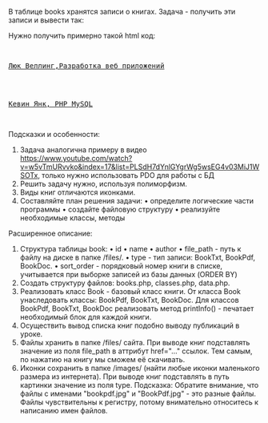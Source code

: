 В таблице books хранятся записи о книгах.
Задача - получить эти записи и вывести так:

Нужно получить примерно такой html код:
<pre>
<p>
<img src="/images/BookPdf.jpg" alt="" />
<a href="/files/webappsdev.pdf">Люк Веллинг,Разработка веб приложений</a>
</p>
<p>
<img src="/images/BookDoc.jpg" alt="" />
<a href="/files/phpmysql.doc">Кевин Янк, PHP MySQL</a>
</p>
</pre>

Подсказки и особенности:
1. Задача аналогична примеру в видео https://www.youtube.com/watch?v=w5vTmURvvko&index=17&list=PLSdH7dYnlGYgrWg5wsEG4v03MiJ1WSOTx, 
только нужно использовать PDO для работы с БД
2. Решить задачу нужно, используя полиморфизм.
3. Виды книг отличаются иконками.
4. Составляйте план решения задачи:
• определите логические части программы
• создайте файловую структуру
• реализуйте необходимые классы, методы


Расширенное описание:
1. Структура таблицы book:
• id
• name
• author
• file_path - путь к файлу на диске в папке /files/.
• type - тип записи: BookTxt, BookPdf, BookDoc.
• sort_order - порядковый номер книги в списке, учитывается при выборке записей из базы
данных (ORDER BY)
2. Создать структуру файлов: books.php, classes.php, data.php.
3. Реализовать класс Book - базовый класс книги.
От класса Book унаследовать классы: BookPdf, BookTxt, BookDoc.
Для классов BookPdf, BookTxt, BookDoc реализовать метод printInfo() - печатает
необходимый блок для каждой книги.
4. Осуществить вывод списка книг подобно выводу публикаций в уроке.
5. Файлы хранить в папке /files/ сайта. При выводе книг подставлять значение из поля file_path в
аттрибут href="..." ссылок. Тем самым, по нажатию на книгу мы сможем её скачивать.
6. Иконки сохранить в папке /images/ (найти любые иконки маленького размера из интернета). При
выводе книг подставлять в путь картинки значение из поля type.
Подсказка:
Обратите внимание, что файлы с именами "bookpdf.jpg" и "BookPdf.jpg" - это разные файлы.
Файлы чувствительны к регистру, потому внимательно относитесь к написанию имен файлов.
